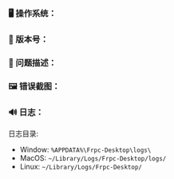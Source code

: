 ### 🖥️ 操作系统：

### 🔖 版本号：

### 🤔 问题描述：

### 🖼️ 错误截图：

### 🔊 日志：

 日志目录:
* Window: `%APPDATA%\Frpc-Desktop\logs\`
* MacOS: `~/Library/Logs/Frpc-Desktop/logs/`
* Linux: `~/Library/Logs/Frpc-Desktop/`
